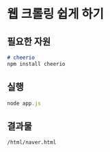 # 웹 크롤링 쉽게 하기

## 필요한 자원
```markdown
# cheerio
npm install cheerio
```

## 실행
```javascript
node app.js
```

## 결과물
```markdown
/html/naver.html
```